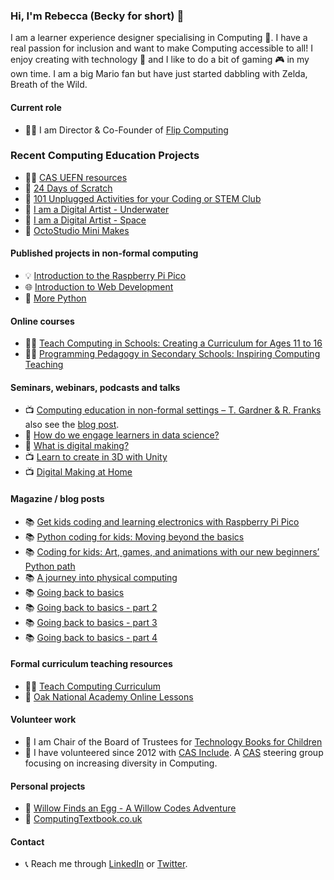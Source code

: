 ### Hi, I'm Rebecca (Becky for short) 👋

I am a learner experience designer specialising in Computing 💾. I have a real passion for inclusion and want to make Computing accessible to all! I enjoy creating with technology 🎨 and I like to do a bit of gaming 🎮 in my own time. I am a big Mario fan but have just started dabbling with Zelda, Breath of the Wild. 

#### Current role
+ 👩‍💻 I am Director & Co-Founder of [Flip Computing](https://www.flipcomputing.com/)

### Recent Computing Education Projects
+ 👩‍🏫 [CAS UEFN resources](https://www.computingatschool.org.uk/resources/2024/april/getting-started-in-unreal-editor-for-fortnite)
+ 📙 [24 Days of Scratch](https://flipcomputing.com/books/)
+ 📙 [101 Unplugged Activities for your Coding or STEM Club](https://flipcomputing.com/books/)
+ 📙 [I am a Digital Artist - Underwater](https://flipcomputing.com/books/)
+ 📙 [I am a Digital Artist - Space](https://flipcomputing.com/books/)
+ 📙 [OctoStudio Mini Makes](https://flipcomputing.com/octostudio-dip-in/)

#### Published projects in non-formal computing
+ 💡 [Introduction to the Raspberry Pi Pico](https://projects.raspberrypi.org/en/pathways/pico-intro)
+ 🌐 [Introduction to Web Development](https://projects.raspberrypi.org/en/pathways/web-intro)
+ 🐍 [More Python](https://projects.raspberrypi.org/en/pathways/more-python)

#### Online courses
+ 👩‍🏫 [Teach Computing in Schools: Creating a Curriculum for Ages 11 to 16](https://www.futurelearn.com/courses/teach-computing-in-schools-creating-a-curriculum-for-ages-11-to-16)
+ 👩‍🏫 [Programming Pedagogy in Secondary Schools: Inspiring Computing Teaching](https://www.futurelearn.com/courses/secondary-programming-pedagogy)

#### Seminars, webinars, podcasts and talks
+ 📺 [Computing education in non-formal settings – T. Gardner & R. Franks](https://www.youtube.com/watch?v=r10AjfweFng) also see the [blog post](https://www.raspberrypi.org/blog/research-practice-evaluate-improve-computing-education-non-formal-settings-seminar/).
+ 🎤 [How do we engage learners in data science?](https://helloworld.raspberrypi.org/articles/how-do-we-engage-learners-in-data-science)
+ 🎤 [What is digital making?](https://helloworld.raspberrypi.org/articles/what-is-digital-making)
+ 📺 [Learn to create in 3D with Unity](https://www.youtube.com/watch?v=0pUyhlc4W2I)
+ 📺 [Digital Making at Home](https://www.youtube.com/watch?v=nR0-b519jN4&list=PLxyaWvsfmq491u4XhJtFAnZF0pOyexAkN&index=29&t=23s)

#### Magazine / blog posts
+ 📚 [Get kids coding and learning electronics with Raspberry Pi Pico](https://www.raspberrypi.org/blog/kids-coding-electronics-raspberry-pi-pico-free-learning-resource/)
+ 📚 [Python coding for kids: Moving beyond the basics](https://www.raspberrypi.org/blog/python-coding-for-kids-beyond-the-basics/)
+ 📚 [Coding for kids: Art, games, and animations with our new beginners’ Python path](https://www.raspberrypi.org/blog/coding-for-kids-art-games-animations-beginners-python-programming/)
+ 📚 [A journey into physical computing](https://helloworld.raspberrypi.org/articles/hw15-a-journey-into-physical-computing)
+ 📚 [Going back to basics](https://helloworld.raspberrypi.org/articles/hw16-going-back-to-basics)
+ 📚 [Going back to basics - part 2](https://helloworld.raspberrypi.org/articles/hw17-going-back-to-basics-part-2)
+ 📚 [Going back to basics - part 3](https://helloworld.raspberrypi.org/articles/hw18-going-back-to-basics-part-3)
+ 📚 [Going back to basics - part 4](https://helloworld.raspberrypi.org/articles/hw19-going-back-to-basics-part-4)

#### Formal curriculum teaching resources
+ 👩‍🏫 [Teach Computing Curriculum](https://teachcomputing.org/curriculum/key-stage-4/programming-part-1-sequence)
+ 🌳 [Oak National Academy Online Lessons](https://classroom.thenational.academy/units/data-representation-618b)

#### Volunteer work
+ 👀 I am Chair of the Board of Trustees for [Technology Books for Children](https://www.technologybooksforchildren.org/)
+ 👀 I have volunteered since 2012 with [CAS Include](https://www.casinclude.org/). A [CAS](https://www.computingatschool.org.uk/) steering group focusing on increasing diversity in Computing. 

#### Personal projects
+ 📘 [Willow Finds an Egg - A Willow Codes Adventure](https://www.willowcodes.com/)
+ 📙 [ComputingTextbook.co.uk](https://sites.google.com/view/computingtextbook/home)

#### Contact
+ 📞 Reach me through [LinkedIn](https://www.linkedin.com/in/rebecca-franks-27a08161/) or [Twitter](https://twitter.com/FranksbeckyHi).
